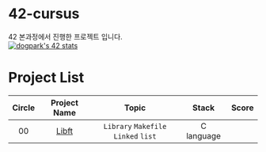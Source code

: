 # 42-cursus
42 본과정에서 진행한 프로젝트 입니다. <br>
[![dogpark's 42 stats](https://badge42.vercel.app/api/v2/clam4rmh700350fjk8ctdih83/stats?cursusId=21&coalitionId=86)](https://github.com/JaeSeoKim/badge42)

# Project List
| Circle | Project Name |   Topic   | Stack | Score |
| :----: | :----------: | :-------: | :---: | :---: |
| 00     | [Libft](https://github.com/moeyg/42-cursus) | `Library` `Makefile` `Linked` `list` | C language |  |
